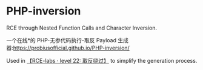 # PHP-inversion
RCE through Nested Function Calls and Character Inversion.

一个在线*的 PHP-无参代码执行-取反 Payload 生成器:https://probiusofficial.github.io/PHP-inversion/  

Used in  [【RCE-labs · level 22: 取反绕过】](https://github.com/ProbiusOfficial/RCE-labs/tree/main/Level%2022)   to simplify the generation process.
